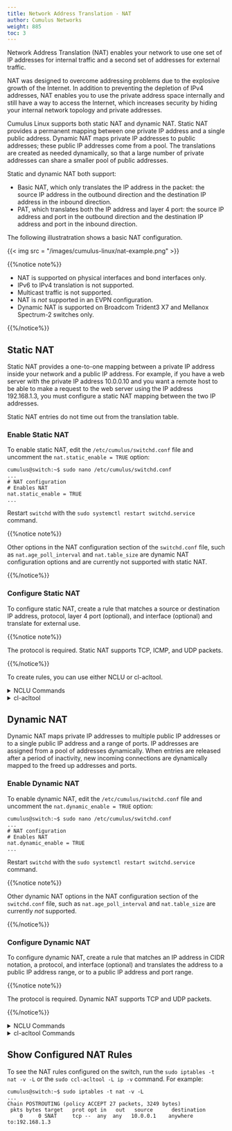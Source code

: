 ```yaml
---
title: Network Address Translation - NAT
author: Cumulus Networks
weight: 885
toc: 3
---
```

Network Address Translation (NAT) enables your network to use one set of IP addresses for internal traffic and a second set of addresses for external traffic.

NAT was designed to overcome addressing problems due to the explosive growth of the Internet. In addition to preventing the depletion of IPv4 addresses, NAT enables you to use the private address space internally and still have a way to access the Internet, which increases security by hiding your internal network topology and private addresses.

Cumulus Linux supports both static NAT and dynamic NAT. Static NAT provides a permanent mapping between one private IP address and a single public address. Dynamic NAT maps private IP addresses to public addresses; these public IP addresses come from a pool. The translations are created as needed  dynamically, so that a large number of private addresses can share a smaller pool of public addresses.

Static and dynamic NAT both support:

- Basic NAT, which only translates the IP address in the packet: the source IP address in the outbound direction and the destination IP address in the inbound direction.
- PAT, which translates both the IP address and layer 4 port: the source IP address and port in the outbound direction and the destination IP address and port in the inbound direction.

The following illustratration shows a basic NAT configuration.

{{< img src = "/images/cumulus-linux/nat-example.png" >}}

{{%notice note%}}

- NAT is supported on physical interfaces and bond interfaces only.
- IPv6 to IPv4 translation is not supported.
- Multicast traffic is not supported.
- NAT is *not* supported in an EVPN configuration.
- Dynamic NAT is supported on Broadcom Trident3 X7 and Mellanox Spectrum-2 switches only.

{{%/notice%}}

## Static NAT

Static NAT provides a one-to-one mapping between a private IP address inside your network and a public IP address. For example, if you have a web server with the private IP address 10.0.0.10 and you want a remote host to be able to make a request to the web server using the IP address 192.168.1.3, you must configure a static NAT mapping between the two IP addresses.

Static NAT entries do not time out from the translation table.

### Enable Static NAT

To enable static NAT, edit the `/etc/cumulus/switchd.conf` file and uncomment the `nat.static_enable = TRUE` option:

```
cumulus@switch:~$ sudo nano /etc/cumulus/switchd.conf
...
# NAT configuration
# Enables NAT
nat.static_enable = TRUE
...
```

Restart `switchd` with the `sudo systemctl restart switchd.service` command.

{{%notice note%}}

Other options in the NAT configuration section of the `switchd.conf` file, such as `nat.age_poll_interval` and `nat.table_size` are dynamic NAT configuration options and are currently not supported with static NAT.

{{%/notice%}}

### Configure Static NAT

To configure static NAT, create a rule that matches a source or destination IP address, protocol, layer 4 port (optional), and interface (optional) and translate for external use.

{{%notice note%}}

The protocol is required. Static NAT supports TCP, ICMP, and UDP packets.

{{%/notice%}}

To create rules, you can use either NCLU or cl-acltool.

<details>

<summary>NCLU Commands</summary>

Use the following NCLU commands:

**NAT**

```
net add nat static snat|dnat <protocol> <ip-address> [out-interface|in-interface <interface>] translate <ip-address>
```

**PAT**

```
net add nat static snat|dnat <protocol> <ip-address> <port>  [out-interface|in-interface <interface>] translate <ip-address> <port>
```

Where:

- `snat` is the source NAT
- `dnat` is the destination NAT
- `out-interface` is the outbound interface for `snat`
- `in-interface` is the inbound interface for `dnat`

**Command Examples**

The following rule matches TCP packets with source IP address 10.0.01 and translates the IP address to 192.168.1.3:

```
cumulus@switch:~$ net add nat static snat tcp 10.0.0.1 translate 192.168.1.3
cumulus@switch:~$ net pending
cumulus@switch:~$ net commit
```

The following rule matches ICMP packets with destination IP address 192.168.1.3 on interface swp51 and translates the IP address to 10.0.0.1

```
cumulus@switch:~$ net add nat static dnat icmp 192.168.1.3 in-interface swo51 translate 10.0.0.1
cumulus@switch:~$ net pending
cumulus@switch:~$ net commit
```

The following rule matches UDP packets with source IP address 10.0.0.1 and source port 5000, and translates the IP address to 192.168.1.3 and the port to 6000.

```
cumulus@switch:~$ net add nat static snat udp 10.0.0.1 5000 translate 192.168.1.3 6000
cumulus@switch:~$ net pending
cumulus@switch:~$ net commit
```

The following rule matches UDP packets with destination IP address 192.168.1.3 and destination port 6000 on interface swp51, and translates the IP address to 10.0.0.1 and the port to 5000:

```
cumulus@switch:~$ net add nat static dnat udp 192.168.1.3 6000 in-interface swp51 translate 10.0.0.1 5000
cumulus@switch:~$ net pending
cumulus@switch:~$ net commit
```

To delete a static rule, run the `net del` command. For example:

```
cumulus@switch:~$ net del nat static snat tcp 10.0.0.1 translate 192.168.1.3
cumulus@switch:~$ net pending
cumulus@switch:~$ net commit
```

</details>

<details>

<summary>cl-acltool </summary>

To add NAT rules using `cl-acltool`, either edit an existing file in the `/etc/cumulus/acl/policy.d` directory and add rules under `[iptables]` or create a new file in the `/etc/cumulus/acl/policy.d` directory and add rules under an `[iptables]` section. For example:

```
cumulus@switch:~$ sudo nano /etc/cumulus/acl/policy.d/60_nat.rules
[iptables]

 #Add rule
 ```

**Example Rules**

The following rule matches TCP packets with source IP address 10.0.01 and translates the IP address to 192.168.1.3:

```
-t nat -A POSTROUTING -s 10.0.0.1 -p tcp -j SNAT --to-source 192.168.1.3
```

The following rule matches ICMP packets with destination IP address 192.168.1.3 on interface swp51 and translates the IP address to 10.0.0.1

```
-t nat -A PREROUTING -d 192.168.1.3 -p icmp --in-interface swp51 -j DNAT --to-destination 10.0.0.1
```

The following rule matches UDP packets with source IP address 10.0.0.1 and source port 5000, and translates the IP address to 192.168.1.3 and the port to 6000.

```
-t nat -A POSTROUTING -s 10.0.0.1 -p udp --sport 5000 -j SNAT --to-source 192.168.1.3:6000
```

The following rule matches UDP packets with destination IP address 192.168.1.3 and destination port 6000 on interface swp51, and translates the IP address to 10.0.0.1 and the port to 5000.

```
-t nat -A PREROUTING -d 192.168.1.3 -p udp --dport 6000 --in-interface swp51  -j DNAT --to-destination 10.0.0.1:5000
```

To delete a static NAT rule, remove the rule from the policy file in the  `/etc/cumulus/acl/policy.d` directory, then run the `sudo cl-acltool -i command`.

</details>

## Dynamic NAT

Dynamic NAT maps private IP addresses to multiple public IP addresses or to a single public IP address and a range of ports. IP addresses are assigned from a pool of addresses dynamically. When entries are released after a period of inactivity, new incoming connections are dynamically mapped to the freed up addresses and ports.

### Enable Dynamic NAT

To enable dynamic NAT, edit the `/etc/cumulus/switchd.conf` file and uncomment the `nat.dynamic_enable = TRUE` option:

```
cumulus@switch:~$ sudo nano /etc/cumulus/switchd.conf
...
# NAT configuration
# Enables NAT
nat.dynamic_enable = TRUE
...
```

Restart `switchd` with the `sudo systemctl restart switchd.service` command.

{{%notice note%}}

Other dynamic NAT options in the NAT configuration section of the `switchd.conf` file, such as `nat.age_poll_interval` and `nat.table_size` are currently *not* supported.

{{%/notice%}}

### Configure Dynamic NAT

To configure dynamic NAT, create a rule that matches an IP address in CIDR notation, a protocol, and interface (optional) and translates the address to a public IP address range, or to a public IP address and port range.

{{%notice note%}}

The protocol is required. Dynamic NAT supports TCP and UDP packets.

{{%/notice%}}

<details>

<summary>NCLU Commands</summary>

Use the following NCLU commands:

**NAT**

```
net add nat dynamic snat|dnat <protocol> source-ip <ipv4-address/prefixlen>|destination-ip <ip-address/prefixlen> out-interface|in-interface translate <ip-address-range>
```

**PAT**

```
net add nat dynamic snat|dnat <protocol> source-ip <ipv4-address/prefixlen>|destination-ip <ipv4-address/prefixlen> out-interface|in-interface translate <ipv4-address> <port-range>
```

Where:

- `snat` is the source NAT
- `dnat` is the destination NAT
- `out-interface` is the outbound interface for `snat`
- `in-interface` is the inbound interface for `dnat`

**Example Commands**

The following rule matches TCP packets with source IP address 10.0.0.0/24 on outbound interface swp5 and translates the address dynamically to an IP address in the range 192.168.1.3-192.168.1.100

```
cumulus@switch:~$ net add nat dynamic snat tcp source-ip 10.0.0.0/24 out-interface swp5 translate 192.168.1.3-192.168.1.100
cumulus@switch:~$ net pending
cumulus@switch:~$ net commit
```

The following rule matches UDP packets with source IP address 10.0.0.0/24 and destination IP address 172.16.0.0/24, and translates the address dynamically to IP address 192.168.1.3 with layer 4 ports in the range 1024-1200.

```
cumulus@switch:~$ net add nat dynamic snat udp source-ip 10.0.0.0/24 destination-ip 172.16.0.0/24 translate 192.168.1.3 1024-1200
cumulus@switch:~$ net pending
cumulus@switch:~$ net commit
```

The following rule matches TCP packets with source IP address 10.0.0.0/24 and translates the address dynamically to IP address 192.168.1.3 with layer 4 ports in the range 1024-1200

```
cumulus@switch:~$ net add nat dynamic snat tcp source-ip 10.0.0.0/24  translate 192.168.1.3 1024-1200
cumulus@switch:~$ net pending
cumulus@switch:~$ net commit
```

To delete a dynamic rule, run the net del command. For example:

```
cumulus@switch:~$ net del nat dynamic snat tcp source-ip 10.0.0.0/24 translate 192.168.1.3-192.168.1.100
cumulus@switch:~$ net pending
cumulus@switch:~$ net commit
```

</details>

<details> 

<summary>cl-acltool Commands</summary>

To add NAT rules using `cl-acltool`, either edit an existing file in the `/etc/cumulus/acl/policy.d` directory and add rules under `[iptables]` or create a new file in the `/etc/cumulus/acl/policy.d` directory and add rules under an `[iptables]` section. For example:

```
cumulus@switch:~$ sudo nano /etc/cumulus/acl/policy.d/60_nat.rules
[iptables]

 #Add rule
```

**Example Rules**

The following rule matches TCP packets with source IP address 10.0.0.0/24 on outbound interface swp5 and translates the address dynamically to an IP address in the range 192.168.1.3-192.168.1.100.

```
-t nat -A POSTROUTING -s 10.0.0.0/24 --out-interface swp5 -p tcp -j SNAT --to-source 192.168.1.3-192.168.1.100
```

The following rule matches UDP packets with source IP address 10.0.0.0/24 and destination IP address 172.16.0.0/24, and translates the addresses dynamically to IP address 192.168.1.3 with layer 4 ports in the range 1024-1200.

```
-t nat -A POSTROUTING -s 10.0.0.0/24 -d 172.16.0.0/24 -p udp -j SNAT --to-source 192.168.1.3:1024-1200
```

The following rule matches TCP packets with source IP address 10.0.0.0/24 and translates the address dynamically to IP address 192.168.1.3 using layer 4 ports in the range 1024-1200.

```
-t nat -A POSTROUTING -s 10.0.0.0/24 -p tcp -j SNAT --to-source 192.168.1.3:1024-1200
```

To delete a dynamic NAT rule, remove the rule from the policy file in the  `/etc/cumulus/acl/policy.d` directory, then run the `sudo cl-acltool -i` command.

</details>

## Show Configured NAT Rules

To see the NAT rules configured on the switch, run the `sudo iptables -t nat -v -L` or the
`sudo ccl-acltool -L ip -v` command. For example:

```
cumulus@switch:~$ sudo iptables -t nat -v -L
...
Chain POSTROUTING (policy ACCEPT 27 packets, 3249 bytes)
 pkts bytes target   prot opt in   out   source      destination
    0     0 SNAT     tcp --  any  any   10.0.0.1    anywhere     to:192.168.1.3
```
